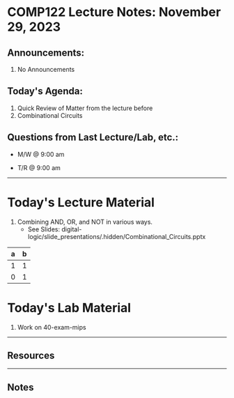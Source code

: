 # COMP122 Lecture Notes: November 29, 2023

## Announcements:
   1. No Announcements

## Today's Agenda:
   1. Quick Review of Matter from the lecture before
   1. Combinational Circuits


## Questions from Last Lecture/Lab, etc.:
   * M/W @ 9:00 am
 
   * T/R @ 9:00 am


---
# Today's Lecture Material

  1. Combining AND, OR, and NOT in various ways.
     - See Slides: digital-logic/slide_presentations/.hidden/Combinational_Circuits.pptx
 

 <!-- response-block -->
 | a | b |  
 |---|---|  
 | 1 | 1 |  <!-- response-block -->
 | 0 | 1 |  <!-- response-block -->

 <!-- response-block -->





# Today's Lab Material

  1. Work on 40-exam-mips


---
## Resources


---
<!-- This section for student's to place their own notes. -->
<!-- This section will not be updated by the Professor.   -->

## Notes  


